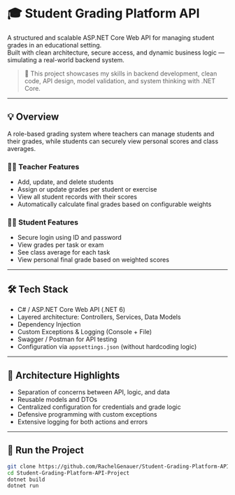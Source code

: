 # 🎓 Student Grading Platform API

A structured and scalable ASP.NET Core Web API for managing student grades in an educational setting.  
Built with clean architecture, secure access, and dynamic business logic — simulating a real-world backend system.

> 💼 This project showcases my skills in backend development, clean code, API design, model validation, and system thinking with .NET Core.

---

## 💡 Overview

A role-based grading system where teachers can manage students and their grades, while students can securely view personal scores and class averages.

### 👩‍🏫 Teacher Features

- Add, update, and delete students  
- Assign or update grades per student or exercise  
- View all student records with their scores  
- Automatically calculate final grades based on configurable weights

### 👩‍🎓 Student Features

- Secure login using ID and password  
- View grades per task or exam  
- See class average for each task  
- View personal final grade based on weighted scores

---

## 🛠 Tech Stack

- C# / ASP.NET Core Web API (.NET 6)  
- Layered architecture: Controllers, Services, Data Models  
- Dependency Injection  
- Custom Exceptions & Logging (Console + File)  
- Swagger / Postman for API testing  
- Configuration via `appsettings.json` (without hardcoding logic)

---

## 🧱 Architecture Highlights

- Separation of concerns between API, logic, and data  
- Reusable models and DTOs  
- Centralized configuration for credentials and grade logic  
- Defensive programming with custom exceptions  
- Extensive logging for both actions and errors

---

## 🚀 Run the Project

```bash
git clone https://github.com/RachelGenauer/Student-Grading-Platform-API-Project.git
cd Student-Grading-Platform-API-Project
dotnet build
dotnet run
